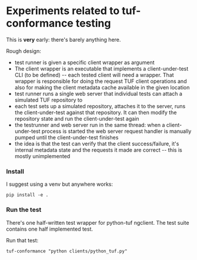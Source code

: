 # Experiments related to tuf-conformance testing

This is **very** early: there's barely anything here.

Rough design:
* test runner is given a specific client wrapper as argument
* The client wrapper is an executable that implements a client-under-test CLI (to be defined)
  -- each tested client will need a wrapper. That wrapper is responsible for doing the request TUF client
  operations and also for making the client metadata cache available in the given location
* test runner runs a single web server that individual tests can attach a simulated TUF repository to
* each test sets up a simulated repository, attaches it to the server, runs the client-under-test
  against that repository. It can then modify the repository state and run the client-under-test again
* the testrunner and web server run in the same thread: when a client-under-test process is started
  the web server request handler is manually pumped until the client-under-test finishes
* the idea is that the test can verify that the client success/failure, it's internal  metadata state
  and the requests it made are correct -- this is mostly unimplemented 


### Install

I suggest using a venv but anywhere works:
```
pip install -e .
```

### Run the test 

There's one half-written test wrapper for python-tuf ngclient.
The test suite contains one half implemented test.

Run that test:
```
tuf-conformance "python clients/python_tuf.py"
```
